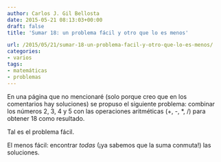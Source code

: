 ```yaml
---
author: Carlos J. Gil Bellosta
date: 2015-05-21 08:13:03+00:00
draft: false
title: 'Sumar 18: un problema fácil y otro que lo es menos'

url: /2015/05/21/sumar-18-un-problema-facil-y-otro-que-lo-es-menos/
categories:
- varios
tags:
- matemáticas
- problemas
---
```


En una página que no mencionaré (solo porque creo que en los comentarios hay soluciones) se propuso el siguiente problema: combinar los números 2, 3, 4 y 5 con las operaciones aritméticas (+, -, *, /) para obtener 18 como resultado.

Tal es el problema fácil.

El menos fácil: encontrar _todas_ (¡ya sabemos que la suma conmuta!) las soluciones.
